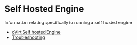 # Self Hosted Engine

Information relating specifically to running a self hosted engine

- [oVirt Self hosted Engine](https://www.ovirt.org/documentation/self-hosted/chap-Deploying_Self-Hosted_Engine/)
- [Troubleshooting](troubleshooting.md)
